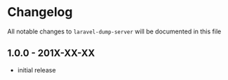 # Changelog

All notable changes to `laravel-dump-server` will be documented in this file

## 1.0.0 - 201X-XX-XX

- initial release
